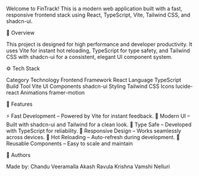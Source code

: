 Welcome to FinTrack!
This is a modern web application built with a fast, responsive frontend stack using React, TypeScript, Vite, Tailwind CSS, and shadcn-ui.

🧩 Overview

This project is designed for high performance and developer productivity.
It uses Vite for instant hot reloading, TypeScript for type safety, and Tailwind CSS with shadcn-ui for a consistent, elegant UI component system.

⚙️ Tech Stack

Category	        Technology
Frontend Framework	React
Language	        TypeScript
Build Tool	        Vite
UI Components	    shadcn-ui
Styling	            Tailwind CSS
Icons        	    lucide-react
Animations          framer-motion

🌟 Features

⚡ Fast Development – Powered by Vite for instant feedback.
💅 Modern UI – Built with shadcn-ui and Tailwind for a clean look.
🧠 Type Safe – Developed with TypeScript for reliability.
📱 Responsive Design – Works seamlessly across devices.
🔄 Hot Reloading – Auto-refresh during development.
🧱 Reusable Components – Easy to scale and maintain

👥 Authors

Made by:
Chandu Veeramalla
Akash Ravula
Krishna Vamshi Nelluri

